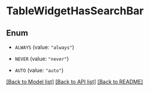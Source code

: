 # TableWidgetHasSearchBar

## Enum

- `ALWAYS` (value: `"always"`)

- `NEVER` (value: `"never"`)

- `AUTO` (value: `"auto"`)

[[Back to Model list]](../README.md#documentation-for-models) [[Back to API list]](../README.md#documentation-for-api-endpoints) [[Back to README]](../README.md)
